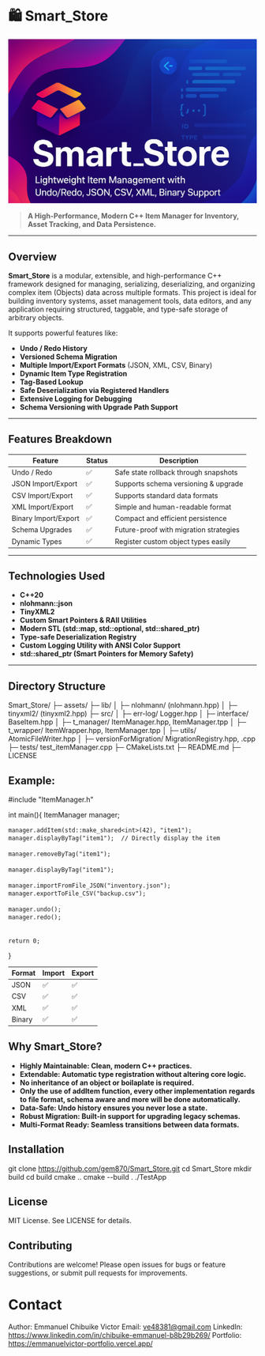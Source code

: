 # 🛍️ Smart_Store

![Smart_Store Banner](assets/smartImage.png)

> **A High-Performance, Modern C++ Item Manager for Inventory, Asset Tracking, and Data Persistence.**

---

##  Overview

**Smart_Store** is a modular, extensible, and high-performance C++ framework designed for managing, serializing, deserializing, and organizing complex item (Objects) data across multiple formats. This project is ideal for building inventory systems, asset management tools, data editors, and any application requiring structured, taggable, and type-safe storage of arbitrary objects.

It supports powerful features like:
-  **Undo / Redo History**
-  **Versioned Schema Migration**
-  **Multiple Import/Export Formats** (JSON, XML, CSV, Binary)
-  **Dynamic Item Type Registration**
-  **Tag-Based Lookup**
-  **Safe Deserialization via Registered Handlers**
-  **Extensive Logging for Debugging**
-  **Schema Versioning with Upgrade Path Support**

---

##  Features Breakdown
| Feature              | Status | Description                              |
|----------------------|--------|------------------------------------------|
| Undo / Redo          | ✅     | Safe state rollback through snapshots    |
| JSON Import/Export   | ✅     | Supports schema versioning & upgrade     |
| CSV Import/Export    | ✅     | Supports standard data formats           |
| XML Import/Export    | ✅     | Simple and human-readable format         |
| Binary Import/Export | ✅     | Compact and efficient persistence        |
| Schema Upgrades      | ✅     | Future-proof with migration strategies   |
| Dynamic Types        | ✅     | Register custom object types easily      |

---

##  Technologies Used

- **C++20**
- **nlohmann::json**
- **TinyXML2**
- **Custom Smart Pointers & RAII Utilities**
- **Modern STL (std::map, std::optional, std::shared_ptr)**
- **Type-safe Deserialization Registry**
- **Custom Logging Utility with ANSI Color Support**
- **std::shared_ptr (Smart Pointers for Memory Safety)**

---

##  Directory Structure

Smart_Store/
├─ assets/
├─ lib/
│  ├─ nlohmann/    (nlohmann.hpp)
│  ├─ tinyxml2/    (tinyxml2.hpp)
├─ src/
│  ├─ err-log/     Logger.hpp
│  ├─ interface/   BaseItem.hpp
│  ├─ t_manager/   ItemManager.hpp, ItemManager.tpp
│  ├─ t_wrapper/   ItemWrapper.hpp, ItemManager.tpp
│  ├─ utils/       AtomicFileWriter.hpp
│  ├─ versionForMigration/ MigrationRegistry.hpp, .cpp
├─ tests/          test_itemManager.cpp
├─ CMakeLists.txt
├─ README.md
├─ LICENSE



## Example:
#include "ItemManager.h"

int main(){
ItemManager manager;

    manager.addItem(std::make_shared<int>(42), "item1");
    manager.displayByTag("item1");  // Directly display the item

    manager.removeByTag("item1");

    manager.displayByTag("item1");

    manager.importFromFile_JSON("inventory.json");
    manager.exportToFile_CSV("backup.csv");

    manager.undo();
    manager.redo();


    return 0;
}



| Format | Import  | Export  |
| ------ | ------- | ------  |
| JSON   | ✅      | ✅     |
| CSV    | ✅      | ✅     |
| XML    | ✅      | ✅     |
| Binary | ✅      | ✅     |


## Why Smart_Store?
- **Highly Maintainable: Clean, modern C++ practices.**
- **Extendable: Automatic type registration without altering core logic.**
- **No inheritance of an object or boilaplate is required.**
- **Only the use of addItem function, every other implementation**
  **regards to file format, schema aware and more will be done automatically.**
- **Data-Safe: Undo history ensures you never lose a state.**
- **Robust Migration: Built-in support for upgrading legacy schemas.**
- **Multi-Format Ready: Seamless transitions between data formats.**


## Installation

git clone https://github.com/gem870/Smart_Store.git
cd Smart_Store
mkdir build
cd build
cmake ..
cmake --build .
./TestApp


## License
MIT License. See LICENSE for details.


## Contributing
Contributions are welcome! Please open issues for bugs or feature suggestions, or submit pull requests for improvements.


# Contact
Author: Emmanuel Chibuike Victor
Email: ve48381@gmail.com
LinkedIn: https://www.linkedin.com/in/chibuike-emmanuel-b8b29b269/
Portfolio: https://emmanuelvictor-portfolio.vercel.app/

